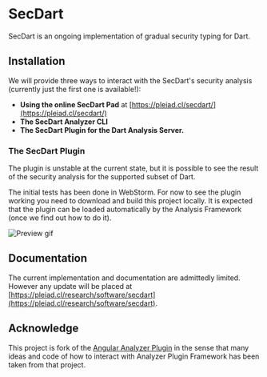 # SecDart
SecDart is an ongoing implementation of gradual security typing for Dart.

## Installation
We will provide three ways to interact with the SecDart's security analysis (currently just the first one is available!):
- **Using the online SecDart Pad** at [https://pleiad.cl/secdart/](https://pleiad.cl/secdart/)
- **The SecDart Analyzer CLI**
- **The SecDart Plugin for the Dart Analysis Server.**

### The SecDart Plugin
The plugin is unstable at the current state, but it is possible to see the result
of the security analysis for the supported subset of Dart.

The initial tests has been done in WebStorm. For now to see the plugin working you need to 
download and build this project locally. 
It is expected that the plugin can be loaded automatically by the Analysis Framework 
(once we find out how to do it).

![Preview gif](/assets/secdart_plugin_webstorm.gif "Preview gif")


## Documentation
The current implementation and documentation are admittedly limited. However
any update will be placed at [https://pleiad.cl/research/software/secdart](https://pleiad.cl/research/software/secdart).

## Acknowledge
This project is fork of the [Angular Analyzer Plugin](https://github.com/dart-lang/angular_analyzer_plugin)
 in the sense that many ideas and code of how to interact with Analyzer Plugin
Framework has been taken from that project.